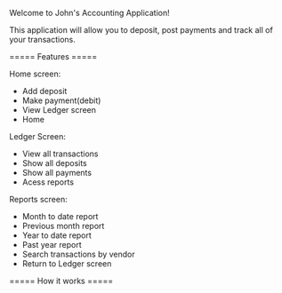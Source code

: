 Welcome to John's Accounting Application!

This application will allow you to deposit, post payments and track all of your transactions.

===== Features =====

Home screen:
- Add deposit
- Make payment(debit)
- View Ledger screen
- Home

Ledger Screen:
- View all transactions
- Show all deposits
- Show all payments
- Acess reports

Reports screen:
- Month to date report
- Previous month report
- Year to date report
- Past year report
- Search transactions by vendor
- Return to Ledger screen

===== How it works =====

